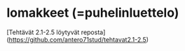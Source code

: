 # lomakkeet (=puhelinluettelo)

[Tehtävät 2.1-2.5 löytyvät reposta] (https://github.com/antero71stud/tehtavat2.1-2.5)
